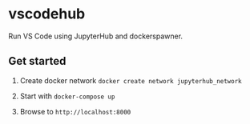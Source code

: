 # vscodehub
Run VS Code using JupyterHub and dockerspawner.



## Get started
1. Create docker network 
```docker create network jupyterhub_network```

2. Start with ```docker-compose up```

3. Browse to ```http://localhost:8000```

